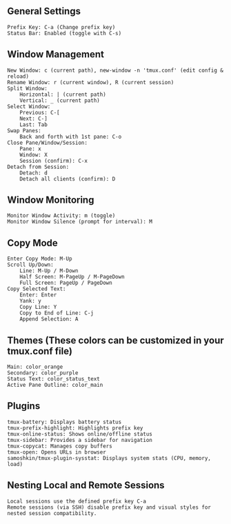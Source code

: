 ## General Settings

    Prefix Key: C-a (Change prefix key)
    Status Bar: Enabled (toggle with C-s)

## Window Management

    New Window: c (current path), new-window -n 'tmux.conf' (edit config & reload)
    Rename Window: r (current window), R (current session)
    Split Window:
        Horizontal: | (current path)
        Vertical: _ (current path)
    Select Window:
        Previous: C-[
        Next: C-]
        Last: Tab
    Swap Panes:
        Back and forth with 1st pane: C-o
    Close Pane/Window/Session:
        Pane: x
        Window: X
        Session (confirm): C-x
    Detach from Session:
        Detach: d
        Detach all clients (confirm): D

## Window Monitoring

    Monitor Window Activity: m (toggle)
    Monitor Window Silence (prompt for interval): M

## Copy Mode

    Enter Copy Mode: M-Up
    Scroll Up/Down:
        Line: M-Up / M-Down
        Half Screen: M-PageUp / M-PageDown
        Full Screen: PageUp / PageDown
    Copy Selected Text:
        Enter: Enter
        Yank: y
        Copy Line: Y
        Copy to End of Line: C-j
        Append Selection: A

## Themes (These colors can be customized in your tmux.conf file)

    Main: color_orange
    Secondary: color_purple
    Status Text: color_status_text
    Active Pane Outline: color_main

## Plugins

    tmux-battery: Displays battery status
    tmux-prefix-highlight: Highlights prefix key
    tmux-online-status: Shows online/offline status
    tmux-sidebar: Provides a sidebar for navigation
    tmux-copycat: Manages copy buffers
    tmux-open: Opens URLs in browser
    samoshkin/tmux-plugin-sysstat: Displays system stats (CPU, memory, load)

## Nesting Local and Remote Sessions

    Local sessions use the defined prefix key C-a
    Remote sessions (via SSH) disable prefix key and visual styles for nested session compatibility.
